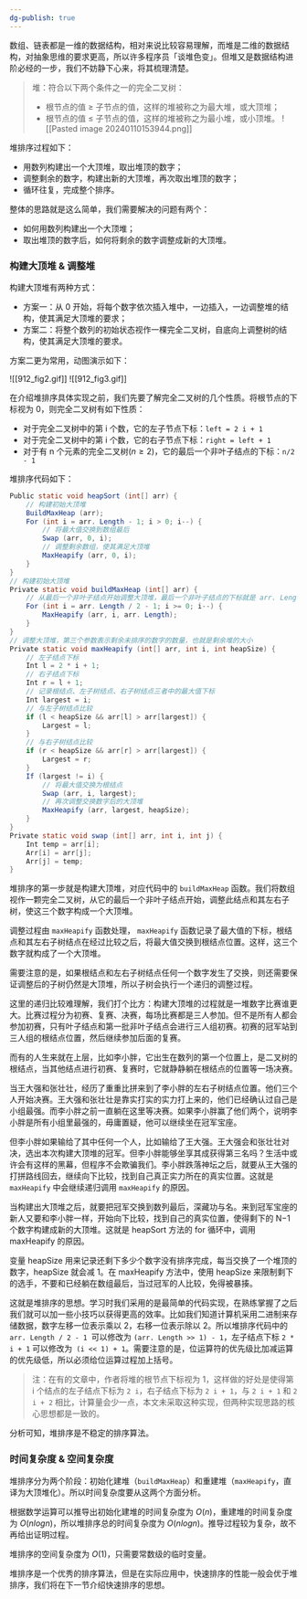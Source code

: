 ```yaml
---
dg-publish: true
---
```

数组、链表都是一维的数据结构，相对来说比较容易理解，而堆是二维的数据结构，对抽象思维的要求更高，所以许多程序员「谈堆色变」。但堆又是数据结构进阶必经的一步，我们不妨静下心来，将其梳理清楚。

> 堆：符合以下两个条件之一的完全二叉树：
> - 根节点的值 ≥ 子节点的值，这样的堆被称之为最大堆，或大顶堆；
> - 根节点的值 ≤ 子节点的值，这样的堆被称之为最小堆，或小顶堆。
![[Pasted image 20240110153944.png]]

堆排序过程如下：

- 用数列构建出一个大顶堆，取出堆顶的数字；
- 调整剩余的数字，构建出新的大顶堆，再次取出堆顶的数字；
- 循环往复，完成整个排序。

整体的思路就是这么简单，我们需要解决的问题有两个：

- 如何用数列构建出一个大顶堆；
- 取出堆顶的数字后，如何将剩余的数字调整成新的大顶堆。

### 构建大顶堆 & 调整堆

构建大顶堆有两种方式：

- 方案一：从 0 开始，将每个数字依次插入堆中，一边插入，一边调整堆的结构，使其满足大顶堆的要求；
- 方案二：将整个数列的初始状态视作一棵完全二叉树，自底向上调整树的结构，使其满足大顶堆的要求。

方案二更为常用，动图演示如下：

![[912_fig2.gif]]
![[912_fig3.gif]]


在介绍堆排序具体实现之前，我们先要了解完全二叉树的几个性质。将根节点的下标视为 0，则完全二叉树有如下性质：

- 对于完全二叉树中的第 i 个数，它的左子节点下标：`left = 2 i + 1`
- 对于完全二叉树中的第 i 个数，它的右子节点下标：`right = left + 1`
- 对于有 n 个元素的完全二叉树$(n≥2)$，它的最后一个非叶子结点的下标：`n/2 - 1`

堆排序代码如下：

```Java
Public static void heapSort (int[] arr) {
    // 构建初始大顶堆
    BuildMaxHeap (arr);
    For (int i = arr. Length - 1; i > 0; i--) {
        // 将最大值交换到数组最后
        Swap (arr, 0, i);
        // 调整剩余数组，使其满足大顶堆
        MaxHeapify (arr, 0, i);
    }
}
// 构建初始大顶堆
Private static void buildMaxHeap (int[] arr) {
    // 从最后一个非叶子结点开始调整大顶堆，最后一个非叶子结点的下标就是 arr. Length / 2-1
    For (int i = arr. Length / 2 - 1; i >= 0; i--) {
        MaxHeapify (arr, i, arr. Length);
    }
}
// 调整大顶堆，第三个参数表示剩余未排序的数字的数量，也就是剩余堆的大小
Private static void maxHeapify (int[] arr, int i, int heapSize) {
    // 左子结点下标
    Int l = 2 * i + 1;
    // 右子结点下标
    Int r = l + 1;
    // 记录根结点、左子树结点、右子树结点三者中的最大值下标
    Int largest = i;
    // 与左子树结点比较
    if (l < heapSize && arr[l] > arr[largest]) {
        Largest = l;
    }
    // 与右子树结点比较
    if (r < heapSize && arr[r] > arr[largest]) {
        Largest = r;
    }
    If (largest != i) {
        // 将最大值交换为根结点
        Swap (arr, i, largest);
        // 再次调整交换数字后的大顶堆
        MaxHeapify (arr, largest, heapSize);
    }
}
Private static void swap (int[] arr, int i, int j) {
    Int temp = arr[i];
    Arr[i] = arr[j];
    Arr[j] = temp;
}
```
堆排序的第一步就是构建大顶堆，对应代码中的 `buildMaxHeap` 函数。我们将数组视作一颗完全二叉树，从它的最后一个非叶子结点开始，调整此结点和其左右子树，使这三个数字构成一个大顶堆。

调整过程由 `maxHeapify` 函数处理， `maxHeapify` 函数记录了最大值的下标，根结点和其左右子树结点在经过比较之后，将最大值交换到根结点位置。这样，这三个数字就构成了一个大顶堆。

需要注意的是，如果根结点和左右子树结点任何一个数字发生了交换，则还需要保证调整后的子树仍然是大顶堆，所以子树会执行一个递归的调整过程。

这里的递归比较难理解，我们打个比方：构建大顶堆的过程就是一堆数字比赛谁更大。比赛过程分为初赛、复赛、决赛，每场比赛都是三人参加。但不是所有人都会参加初赛，只有叶子结点和第一批非叶子结点会进行三人组初赛。初赛的冠军站到三人组的根结点位置，然后继续参加后面的复赛。

而有的人生来就在上层，比如李小胖，它出生在数列的第一个位置上，是二叉树的根结点，当其他结点进行初赛、复赛时，它就静静躺在根结点的位置等一场决赛。

当王大强和张壮壮，经历了重重比拼来到了李小胖的左右子树结点位置。他们三个人开始决赛。王大强和张壮壮是靠实打实的实力打上来的，他们已经确认过自己是小组最强。而李小胖之前一直躺在这里等决赛。如果李小胖赢了他们两个，说明李小胖是所有小组里最强的，毋庸置疑，他可以继续坐在冠军宝座。

但李小胖如果输给了其中任何一个人，比如输给了王大强。王大强会和张壮壮对决，选出本次构建大顶堆的冠军。但李小胖能够坐享其成获得第三名吗？生活中或许会有这样的黑幕，但程序不会欺骗我们。李小胖跌落神坛之后，就要从王大强的打拼路线回去，继续向下比较，找到自己真正实力所在的真实位置。这就是 `maxHeapify` 中会继续递归调用 `maxHeapify` 的原因。

当构建出大顶堆之后，就要把冠军交换到数列最后，深藏功与名。来到冠军宝座的新人又要和李小胖一样，开始向下比较，找到自己的真实位置，使得剩下的 N−1 个数字构建成新的大顶堆。这就是 heapSort 方法的 for 循环中，调用 maxHeapify 的原因。

变量 heapSize 用来记录还剩下多少个数字没有排序完成，每当交换了一个堆顶的数字，heapSize 就会减 1。在 maxHeapify 方法中，使用 heapSize 来限制剩下的选手，不要和已经躺在数组最后，当过冠军的人比较，免得被暴揍。

这就是堆排序的思想。学习时我们采用的是最简单的代码实现，在熟练掌握了之后我们就可以加一些小技巧以获得更高的效率。比如我们知道计算机采用二进制来存储数据，数字左移一位表示乘以 2，右移一位表示除以 2。所以堆排序代码中的 `arr. Length / 2 - 1 `可以修改为 `(arr. Length >> 1) - 1`，左子结点下标 `2 * i + 1` 可以修改为` (i << 1) + 1`。需要注意的是，位运算符的优先级比加减运算的优先级低，所以必须给位运算过程加上括号。

> 注：在有的文章中，作者将堆的根节点下标视为 1，这样做的好处是使得第 i 个结点的左子结点下标为 `2 i`，右子结点下标为 `2 i + 1`，与 `2 i + 1` 和 `2 i + 2` 相比，计算量会少一点，本文未采取这种实现，但两种实现思路的核心思想都是一致的。

分析可知，堆排序是不稳定的排序算法。

### 时间复杂度 & 空间复杂度
堆排序分为两个阶段：初始化建堆（`buildMaxHeap`）和重建堆（`maxHeapify`，直译为大顶堆化）。所以时间复杂度要从这两个方面分析。

根据数学运算可以推导出初始化建堆的时间复杂度为 $O (n)$，重建堆的时间复杂度为 $O (nlogn)$，所以堆排序总的时间复杂度为 $O (nlogn)$。推导过程较为复杂，故不再给出证明过程。

堆排序的空间复杂度为 $O (1)$，只需要常数级的临时变量。

堆排序是一个优秀的排序算法，但是在实际应用中，快速排序的性能一般会优于堆排序，我们将在下一节介绍快速排序的思想。